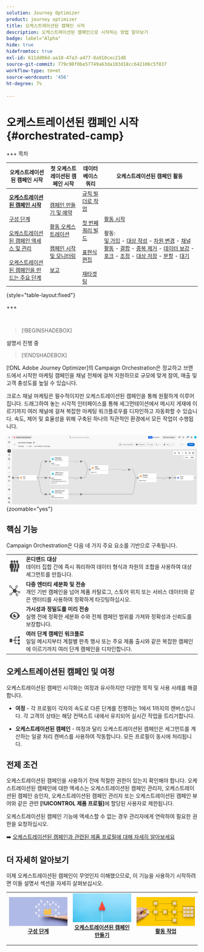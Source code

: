 ```yaml
---
solution: Journey Optimizer
product: journey optimizer
title: 오케스트레이션된 캠페인 시작
description: 오케스트레이션된 캠페인으로 시작하는 방법 알아보기
badge: label="Alpha"
hide: true
hidefromtoc: true
exl-id: 611dd06d-aa18-4fa3-a477-8a910cec21d8
source-git-commit: 779c90f0be57749a63da103d18cc642106c5f837
workflow-type: tm+mt
source-wordcount: '456'
ht-degree: 7%

---
```


# 오케스트레이션된 캠페인 시작 {#orchestrated-camp}

+++ 목차

| 오케스트레이션된 캠페인 시작 | 첫 오케스트레이션된 캠페인 시작 | 데이터베이스 쿼리 | 오케스트레이션된 캠페인 활동 |
|---|---|---|---|
| <b>[오케스트레이션된 캠페인 시작](gs-orchestrated-campaigns.md)</b><br/><br/>[구성 단계](configuration-steps.md)<br/><br/>[오케스트레이션된 캠페인 액세스 및 관리](access-manage-orchestrated-campaigns.md)<br/><br/>[오케스트레이션된 캠페인을 만드는 주요 단계](gs-campaign-creation.md) | [캠페인 만들기 및 예약](create-orchestrated-campaign.md)<br/><br/>[활동 오케스트레이션](orchestrate-activities.md)<br/><br/>[캠페인 시작 및 모니터링](start-monitor-campaigns.md)<br/><br/>[보고](reporting-campaigns.md) | [규칙 빌더로 작업](orchestrated-rule-builder.md)<br/><br/>[첫 번째 쿼리 빌드](build-query.md)<br/><br/>[표현식 편집](edit-expressions.md)<br/><br/>[재타겟팅](retarget.md) | [활동 시작](activities/about-activities.md)<br/><br/>활동:<br/>[및 가입](activities/and-join.md) - [대상 작성](activities/build-audience.md) - [차원 변경](activities/change-dimension.md) - [채널 활동](activities/channels.md) - [결합](activities/combine.md) - [중복 제거](activities/deduplication.md) - [데이터 보강](activities/enrichment.md) - [포크](activities/fork.md) - [조정](activities/reconciliation.md) - [대상 저장](activities/save-audience.md) - [분할](activities/split.md) - [대기](activities/wait.md) |

{style="table-layout:fixed"}

+++

<br/>

>[!BEGINSHADEBOX]

설명서 진행 중

>[!ENDSHADEBOX]

[!DNL Adobe Journey Optimizer]의 Campaign Orchestration은 정교하고 브랜드에서 시작한 마케팅 캠페인을 채널 전체에 걸쳐 지원하므로 규모에 맞게 참여, 매출 및 고객 충성도를 높일 수 있습니다.

크로스 채널 마케팅은 필수적이지만 오케스트레이션된 캠페인을 통해 원활하게 이루어집니다. 드래그하여 놓는 시각적 인터페이스를 통해 세그먼테이션에서 메시지 게재에 이르기까지 여러 채널에 걸쳐 복잡한 마케팅 워크플로우를 디자인하고 자동화할 수 있습니다. 속도, 제어 및 효율성을 위해 구축된 하나의 직관적인 환경에서 모든 작업이 수행됩니다.

![](assets/canvas-example-diagram.png){zoomable="yes"}

## 핵심 기능

Campaign Orchestration은 다음 네 가지 주요 요소를 기반으로 구축됩니다.

<table style="table-layout:auto">
<tr style="border: 0;">
<td><img alt="온디맨드 대상" src="assets/do-not-localize/icon-audience.svg" width="50px"></a></td><td><b>온디맨드 대상</b><br/>데이터 집합 간에 즉시 쿼리하여 데이터 형식과 차원의 조합을 사용하여 대상 세그먼트를 만듭니다.</td></tr>
<tr style="border: 0;">
<td><img alt="다중 엔티티 세그멘테이션 및 전송" src="assets/do-not-localize/icon-entity.svg" width="50px"></a></td><td><b>다중 엔터티 세분화 및 전송</b><br/>개인 기반 캠페인을 넘어 제품 카탈로그, 스토어 위치 또는 서비스 데이터와 같은 엔터티를 사용하여 정확하게 타깃팅하십시오.</td></tr>
<tr style="border: 0;">
<td><img alt="사전 전송 가시성 및 정밀도" src="assets/do-not-localize/icon-visibility.svg" width="50px"></a></td><td><b>가시성과 정밀도를 미리 전송</b><br/>실행 전에 정확한 세분화 수와 전체 캠페인 범위를 가져와 정확성과 신뢰도를 보장합니다.</td></tr>
<tr style="border: 0;">
<td><img alt="여러 단계 캠페인 워크플로" src="assets/do-not-localize/icon-multistep.svg" width="50px"></a></td><td><b>여러 단계 캠페인 워크플로</b><br/>일일 메시지부터 계절별 판촉 행사 또는 주요 제품 출시와 같은 복잡한 캠페인에 이르기까지 여러 단계 캠페인을 디자인합니다.</td></tr>
</table>

## 오케스트레이션된 캠페인 및 여정

오케스트레이션된 캠페인 시각화는 여정과 유사하지만 다양한 목적 및 사용 사례를 해결합니다.

* **여정** - 각 프로필이 각자의 속도로 다른 단계를 진행하는 1에서 1까지의 캔버스입니다. 각 고객의 상태는 해당 컨텍스트 내에서 유지되어 실시간 작업을 트리거합니다.

* **오케스트레이션된 캠페인** - 여정과 달리 오케스트레이션된 캠페인은 세그먼트를 계산하는 일괄 처리 캔버스를 사용하여 작동합니다. 모든 프로필이 동시에 처리됩니다.

## 전제 조건

오케스트레이션된 캠페인을 사용하기 전에 적절한 권한이 있는지 확인해야 합니다. 오케스트레이션된 캠페인에 대한 액세스는 오케스트레이션된 캠페인 관리자, 오케스트레이션된 캠페인 승인자, 오케스트레이션된 캠페인 관리자 또는 오케스트레이션된 캠페인 뷰어와 같은 관련 **[!UICONTROL 제품 프로필]**&#x200B;에 할당된 사용자로 제한됩니다.

오케스트레이션된 캠페인 기능에 액세스할 수 없는 경우 관리자에게 연락하여 필요한 권한을 요청하십시오.

➡️ [오케스트레이션된 캠페인과 관련된 제품 프로필에 대해 자세히 알아보세요](../administration/ootb-product-profiles.md)

## 더 자세히 알아보기

이제 오케스트레이션된 캠페인이 무엇인지 이해했으므로, 이 기능을 사용하기 시작하려면 이들 설명서 섹션을 자세히 살펴보십시오.

<table><tr style="border: 0; text-align: center;">
<td>
<a href="gs-campaign-creation.md">
<img alt="워크플로 액세스 및 관리" src="assets/do-not-localize/workflow-access.jpeg">
</a>
<div>
<a href="gs-campaign-creation.md"><strong>구성 단계</strong></a>
</div>
<p>
</td>
<td>
<a href="create-orchestrated-campaign.md">
<img alt="리드" src="assets/do-not-localize/workflow-create.jpeg">
</a>
<div><a href="create-orchestrated-campaign.md"><strong>오케스트레이션된 캠페인 만들기</strong>
</div>
<p>
</td>
<td>
<a href="activities/about-activities.md">
<img alt="드물게" src="assets/do-not-localize/workflow-activities.jpeg">
</a>
<div>
<a href="activities/about-activities.md"><strong>활동 작업</strong></a>
</div>
<p></td>
</tr></table>
